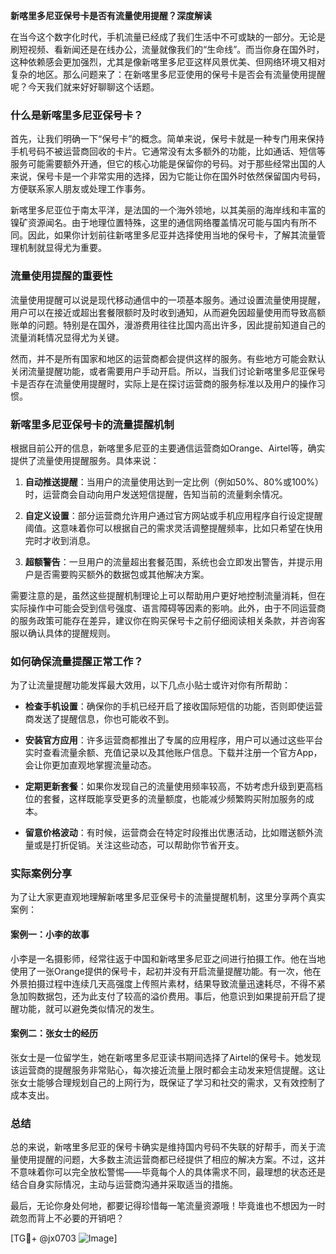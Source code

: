 **新喀里多尼亚保号卡是否有流量使用提醒？深度解读**

在当今这个数字化时代，手机流量已经成了我们生活中不可或缺的一部分。无论是刷短视频、看新闻还是在线办公，流量就像我们的“生命线”。而当你身在国外时，这种依赖感会更加强烈，尤其是像新喀里多尼亚这样风景优美、但网络环境又相对复杂的地区。那么问题来了：在新喀里多尼亚使用的保号卡是否会有流量使用提醒呢？今天我们就来好好聊聊这个话题。

### 什么是新喀里多尼亚保号卡？

首先，让我们明确一下“保号卡”的概念。简单来说，保号卡就是一种专门用来保持手机号码不被运营商回收的卡片。它通常没有太多额外的功能，比如通话、短信等服务可能需要额外开通，但它的核心功能是保留你的号码。对于那些经常出国的人来说，保号卡是一个非常实用的选择，因为它能让你在国外时依然保留国内号码，方便联系家人朋友或处理工作事务。

新喀里多尼亚位于南太平洋，是法国的一个海外领地，以其美丽的海岸线和丰富的镍矿资源闻名。由于地理位置特殊，这里的通信网络覆盖情况可能与国内有所不同。因此，如果你计划前往新喀里多尼亚并选择使用当地的保号卡，了解其流量管理机制就显得尤为重要。

### 流量使用提醒的重要性

流量使用提醒可以说是现代移动通信中的一项基本服务。通过设置流量使用提醒，用户可以在接近或超出套餐限额时及时收到通知，从而避免因超量使用而导致高额账单的问题。特别是在国外，漫游费用往往比国内高出许多，因此提前知道自己的流量消耗情况显得尤为关键。

然而，并不是所有国家和地区的运营商都会提供这样的服务。有些地方可能会默认关闭流量提醒功能，或者需要用户手动开启。所以，当我们讨论新喀里多尼亚保号卡是否存在流量使用提醒时，实际上是在探讨运营商的服务标准以及用户的操作习惯。

### 新喀里多尼亚保号卡的流量提醒机制

根据目前公开的信息，新喀里多尼亚的主要通信运营商如Orange、Airtel等，确实提供了流量使用提醒服务。具体来说：

1. **自动推送提醒**：当用户的流量使用达到一定比例（例如50%、80%或100%）时，运营商会自动向用户发送短信提醒，告知当前的流量剩余情况。
   
2. **自定义设置**：部分运营商允许用户通过官方网站或手机应用程序自行设定提醒阈值。这意味着你可以根据自己的需求灵活调整提醒频率，比如只希望在快用完时才收到消息。

3. **超额警告**：一旦用户的流量超出套餐范围，系统也会立即发出警告，并提示用户是否需要购买额外的数据包或其他解决方案。

需要注意的是，虽然这些提醒机制理论上可以帮助用户更好地控制流量消耗，但在实际操作中可能会受到信号强度、语言障碍等因素的影响。此外，由于不同运营商的服务政策可能存在差异，建议你在购买保号卡之前仔细阅读相关条款，并咨询客服以确认具体的提醒规则。

### 如何确保流量提醒正常工作？

为了让流量提醒功能发挥最大效用，以下几点小贴士或许对你有所帮助：

- **检查手机设置**：确保你的手机已经开启了接收国际短信的功能，否则即使运营商发送了提醒信息，你也可能收不到。
  
- **安装官方应用**：许多运营商都推出了专属的应用程序，用户可以通过这些平台实时查看流量余额、充值记录以及其他账户信息。下载并注册一个官方App，会让你更加直观地掌握流量动态。

- **定期更新套餐**：如果你发现自己的流量使用频率较高，不妨考虑升级到更高档位的套餐，这样既能享受更多的流量额度，也能减少频繁购买附加服务的成本。

- **留意价格波动**：有时候，运营商会在特定时段推出优惠活动，比如赠送额外流量或是打折促销。关注这些动态，可以帮助你节省开支。

### 实际案例分享

为了让大家更直观地理解新喀里多尼亚保号卡的流量提醒机制，这里分享两个真实案例：

#### 案例一：小李的故事
小李是一名摄影师，经常往返于中国和新喀里多尼亚之间进行拍摄工作。他在当地使用了一张Orange提供的保号卡，起初并没有开启流量提醒功能。有一次，他在外景拍摄过程中连续几天高强度上传照片素材，结果导致流量迅速耗尽，不得不紧急加购数据包，还为此支付了较高的溢价费用。事后，他意识到如果提前开启了提醒功能，就可以避免类似情况的发生。

#### 案例二：张女士的经历
张女士是一位留学生，她在新喀里多尼亚读书期间选择了Airtel的保号卡。她发现该运营商的提醒服务非常贴心，每次接近流量上限时都会主动发来短信提醒。这让张女士能够合理规划自己的上网行为，既保证了学习和社交的需求，又有效控制了成本支出。

### 总结

总的来说，新喀里多尼亚的保号卡确实是维持国内号码不失联的好帮手，而关于流量使用提醒的问题，大多数主流运营商都已经提供了相应的解决方案。不过，这并不意味着你可以完全放松警惕——毕竟每个人的具体需求不同，最理想的状态还是结合自身实际情况，主动与运营商沟通并采取适当的措施。

最后，无论你身处何地，都要记得珍惜每一笔流量资源哦！毕竟谁也不想因为一时疏忽而背上不必要的开销吧？

[TG💪+ @jx0703 ![Image](https://github.com/user-attachments/assets/dbca1d08-cadb-493c-b0ec-ad6f7a83f270)]